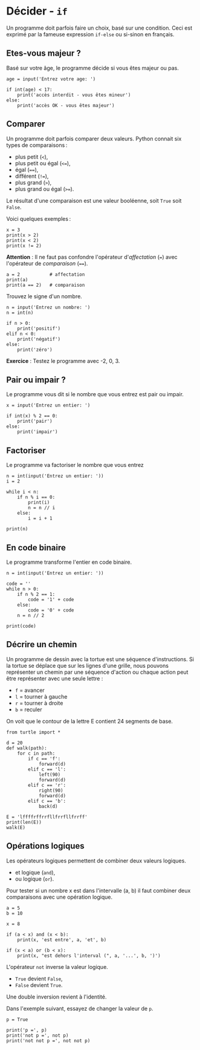 # Décider - `if`

Un programme doit parfois faire un choix, basé sur une condition. Ceci est exprimé par la fameuse expression `if-else` ou si-sinon en français.

## Etes-vous majeur ?

Basé sur votre âge, le programme décide si vous êtes majeur ou pas.

```{codeplay}
age = input('Entrez votre age: ')

if int(age) < 17:
    print('accès interdit - vous êtes mineur')
else:
    print('accès OK - vous êtes majeur')
```

## Comparer

Un programme doit parfois comparer deux valeurs. 
Python connait six types de comparaisons :

- plus petit (`<`),
- plus petit ou égal (`<=`),
- égal (`==`),
- différent (`!=`),
- plus grand  (`>`),
- plus grand ou égal (`>=`).

Le résultat d'une comparaison est une valeur booléenne, soit `True` soit `False`. 

Voici quelques exemples :

```{codeplay}
x = 3
print(x > 2)
print(x < 2)
print(x != 2)
```

**Attention** : Il ne faut pas confondre l'opérateur d'_affectation_ (`=`) avec l'opérateur de _comparaison_ (`==`).

```{codeplay}
a = 2           # affectation
print(a)
print(a == 2)   # comparaison
```

Trouvez le signe d'un nombre.

```{codeplay}
n = input('Entrez un nombre: ')
n = int(n)

if n > 0:
    print('positif')
elif n < 0:
    print('négatif')
else:
    print('zéro')
```

**Exercice** : Testez le programme avec -2, 0, 3.

## Pair ou impair ?

Le programme vous dit si le nombre que vous entrez est pair ou impair.

```{codeplay}
x = input('Entrez un entier: ')

if int(x) % 2 == 0:
    print('pair')
else:
    print('impair')
```

## Factoriser

Le programme va factoriser le nombre que vous entrez

```{codeplay}
n = int(input('Entrez un entier: '))
i = 2

while i < n:
    if n % i == 0:
        print(i)
        n = n // i 
    else:
        i = i + 1

print(n)
```

## En code binaire

Le programme transforme l'entier en code binaire.

```{codeplay}
n = int(input('Entrez un entier: '))

code = ''
while n > 0:
    if n % 2 == 1:
        code = '1' + code
    else:
        code = '0' + code
    n = n // 2

print(code)
```

## Décrire un chemin

Un programme de dessin avec la tortue est une séquence d'instructions. Si la tortue se déplace que sur les lignes d'une grille, nous pouvons représenter un chemin par une séquence d'action ou chaque action peut être représenter avec une seule lettre :

- `f` = avancer
- `l` = tourner à gauche
- `r` = tourner à droite
- `b` = reculer

On voit que le contour de la lettre E contient 24 segments de  base.

```{codeplay}
from turtle import *

d = 20
def walk(path):
    for c in path:
        if c == 'f':
            forward(d)
        elif c == 'l':
            left(90)
            forward(d)
        elif c == 'r':
            right(90)
            forward(d)
        elif c == 'b':
            back(d)

E = 'lffffrffrrfllfrrfllfrrff'
print(len(E)) 
walk(E)
```

## Opérations logiques

Les opérateurs logiques permettent de combiner deux valeurs logiques.

- et logique (`and`),
- ou logique (`or`).

Pour tester si un nombre x est dans l'intervalle (a, b) il faut combiner deux comparaisons avec une opération logique.

```{codeplay}
a = 5
b = 10

x = 8

if (a < x) and (x < b):
    print(x, 'est entre', a, 'et', b)

if (x < a) or (b < x):
    print(x, "est dehors l'interval (", a, '...', b, ')')
```

L'opérateur `not` inverse la valeur logique.

- `True` devient `False`,
- `False` devient `True`.

Une double inversion revient à l'identité.

Dans l'exemple suivant, essayez de changer la valeur de `p`.

```{codeplay}
p = True

print('p =', p)
print('not p =', not p)
print('not not p =', not not p)
```
```{codeplay}

```

```{codeplay}

```

```{codeplay}

```

```{codeplay}

```

